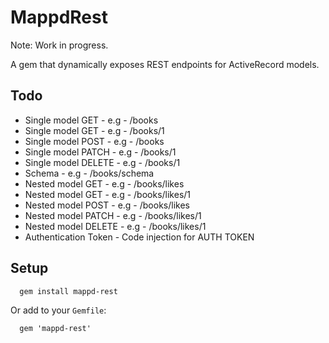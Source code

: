 # MappdRest

Note: Work in progress.

A gem that dynamically exposes REST endpoints for ActiveRecord models.

## Todo

* Single model GET - e.g - /books
* Single model GET - e.g - /books/1
* Single model POST - e.g - /books
* Single model PATCH - e.g - /books/1
* Single model DELETE - e.g - /books/1
* Schema - e.g - /books/schema
* Nested model GET - e.g - /books/likes
* Nested model GET - e.g - /books/likes/1
* Nested model POST - e.g - /books/likes
* Nested model PATCH - e.g - /books/likes/1
* Nested model DELETE - e.g - /books/likes/1
* Authentication Token - Code injection for AUTH TOKEN

## Setup

```
  gem install mappd-rest
```

Or add to your `Gemfile`:

```
  gem 'mappd-rest'
```
